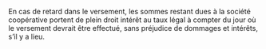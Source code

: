 En cas de retard dans le versement, les sommes restant dues à la société coopérative portent de plein droit intérêt au taux légal à compter du jour où le versement devrait être effectué, sans préjudice de dommages et intérêts, s’il y a lieu.